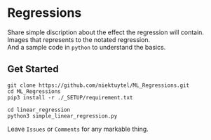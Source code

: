 # Regressions
Share simple discription about the effect the regression will contain.  
Images that represents to the notated regression.  
And a sample code in `python` to understand the basics.  

## Get Started
```
git clone https://github.com/niektuytel/ML_Regressions.git
cd ML_Regressions
pip3 install -r ./_SETUP/requirement.txt

cd linear_regression
python3 simple_linear_regression.py
```

Leave `Issues` or `Comments` for any markable thing.